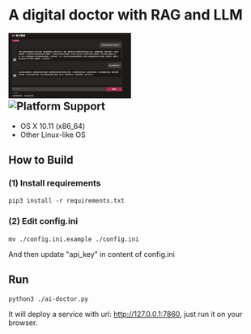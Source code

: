 <p align="center"><h1>A digital doctor with RAG and LLM</h1></p>
<div width="100%">
    <span style="float:left;"><img width="48%" src="./img/index.png"></span>
    <span style="float:left;"><img width="48%" src="./img/index.gif"></span>
</div>
<br/>

## Platform Support
- OS X 10.11 (x86_64)
- Other Linux-like OS

## How to Build

### (1) Install requirements
```
pip3 install -r requirements.txt
```

### (2) Edit config.ini
```
mv ./config.ini.example ./config.ini
```
And then update "api_key" in content of config.ini


## Run
```
python3 ./ai-doctor.py
```
It will deploy a service with url: http://127.0.0.1:7860, just run it on your browser.
